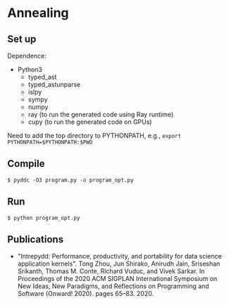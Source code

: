 # Annealing

## Set up
Dependence:
* Python3
  * typed_ast
  * typed_astunparse
  * islpy
  * sympy
  * numpy
  * ray (to run the generated code using Ray runtime)
  * cupy (to run the generated code on GPUs)

Need to add the top directory to PYTHONPATH, e.g., `export PYTHONPATH=$PYTHONPATH:$PWD`

## Compile
```
$ pyddc -O3 program.py -o program_opt.py
```

## Run
```
$ python program_opt.py
```

## Publications
* "Intrepydd: Performance, productivity, and portability for data science application kernels".
  Tong Zhou, Jun Shirako, Anirudh Jain, Sriseshan Srikanth, Thomas M. Conte, Richard Vuduc, and Vivek Sarkar. 
  In Proceedings of the 2020 ACM SIGPLAN International Symposium on New Ideas, New Paradigms, and Reflections on Programming and Software (Onward! 2020).
  pages 65–83. 2020.

